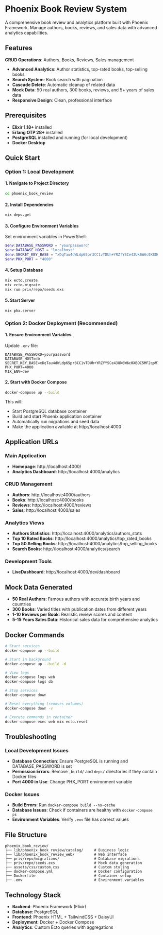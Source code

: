 # Phoenix Book Review System

A comprehensive book review and analytics platform built with Phoenix Framework. Manage authors, books, reviews, and sales data with advanced analytics capabilities.

## Features

 **CRUD Operations**: Authors, Books, Reviews, Sales management  
 - **Advanced Analytics**: Author statistics, top-rated books, top-selling books  
 - **Search System**: Book search with pagination  
 - **Cascade Delete**: Automatic cleanup of related data  
 - **Mock Data**: 50 real authors, 300 books, reviews, and 5+ years of sales data  
 - **Responsive Design**: Clean, professional interface  

## Prerequisites

- **Elixir 1.18+** installed
- **Erlang OTP 28+** installed  
- **PostgreSQL** installed and running (for local development)
- **Docker Desktop**

## Quick Start

### Option 1: Local Development

#### 1. Navigate to Project Directory
```bash
cd phoenix_book_review
```

#### 2. Install Dependencies
```bash
mix deps.get
```

#### 3. Configure Environment Variables
Set environment variables in PowerShell:
```powershell
$env:DATABASE_PASSWORD = "yourpassword"
$env:DATABASE_HOST = "localhost" 
$env:SECRET_KEY_BASE = "xDqTau4dWLdp65pr3CC1vTDUh+YRZfYSCe43Uk6W6c0XBOC5MF2qpM70fQMGEF7L"
$env:PHX_PORT = "4000"
```

#### 4. Setup Database
```bash
mix ecto.create
mix ecto.migrate
mix run priv/repo/seeds.exs
```

#### 5. Start Server
```bash
mix phx.server
```

### Option 2: Docker Deployment (Recommended)

#### 1. Ensure Environment Variables
Update `.env` file:
```env
DATABASE_PASSWORD=yourpassword
DATABASE_HOST=db
SECRET_KEY_BASE=xDqTau4dWLdp65pr3CC1vTDUh+YRZfYSCe43Uk6W6c0XBOC5MF2qpM70fQMGEF7L
PHX_PORT=4000
MIX_ENV=dev
```

#### 2. Start with Docker Compose
```bash
docker-compose up --build
```

This will:
- Start PostgreSQL database container
- Build and start Phoenix application container
- Automatically run migrations and seed data
- Make the application available at http://localhost:4000

## Application URLs

### Main Application
- **Homepage**: http://localhost:4000/
- **Analytics Dashboard**: http://localhost:4000/analytics

### CRUD Management
- **Authors**: http://localhost:4000/authors
- **Books**: http://localhost:4000/books
- **Reviews**: http://localhost:4000/reviews
- **Sales**: http://localhost:4000/sales

### Analytics Views
- **Authors Statistics**: http://localhost:4000/analytics/authors_stats
- **Top 10 Rated Books**: http://localhost:4000/analytics/top_rated_books
- **Top 50 Selling Books**: http://localhost:4000/analytics/top_selling_books
- **Search Books**: http://localhost:4000/analytics/search

### Development Tools
- **LiveDashboard**: http://localhost:4000/dev/dashboard

## Mock Data Generated

- **50 Real Authors**: Famous authors with accurate birth years and countries
- **300 Books**: Varied titles with publication dates from different years
- **1-10 Reviews per Book**: Realistic review scores and content
- **5-15 Years Sales Data**: Historical sales data for comprehensive analytics

## Docker Commands

```bash
# Start services
docker-compose up --build

# Start in background
docker-compose up --build -d

# View logs
docker-compose logs web
docker-compose logs db

# Stop services
docker-compose down

# Reset everything (removes volumes)
docker-compose down -v

# Execute commands in container
docker-compose exec web mix ecto.reset
```

## Troubleshooting

### Local Development Issues
- **Database Connection**: Ensure PostgreSQL is running and DATABASE_PASSWORD is set
- **Permission Errors**: Remove `_build/` and `deps/` directories if they contain Docker files
- **Port 4000 in Use**: Change PHX_PORT environment variable

### Docker Issues
- **Build Errors**: Run `docker-compose build --no-cache`
- **Database Issues**: Check if containers are healthy with `docker-compose ps`
- **Environment Variables**: Verify `.env` file has correct values

## File Structure

```
phoenix_book_review/
├── lib/phoenix_book_review/catalog/     # Business logic
├── lib/phoenix_book_review_web/         # Web interface
├── priv/repo/migrations/                # Database migrations
├── priv/repo/seeds.exs                  # Mock data generation
├── assets/css/custom.css                # Custom styling
├── docker-compose.yml                   # Docker configuration
├── Dockerfile                           # Container setup
├── .env                                 # Environment variables
```

## Technology Stack

- **Backend**: Phoenix Framework (Elixir)
- **Database**: PostgreSQL
- **Frontend**: Phoenix HTML + TailwindCSS + DaisyUI
- **Deployment**: Docker + Docker Compose
- **Analytics**: Custom Ecto queries with aggregations
